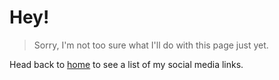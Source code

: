 <h1 class="text-4xl font-semibold">Hey!</h1>

> Sorry, I'm not too sure what I'll do with this page just yet.

Head back to [home](/) to see a list of my social media links.

<SimpleNewsletter />
<Post
  repo="CodyBontecou/blog"
  theme="github-dark"
/>
